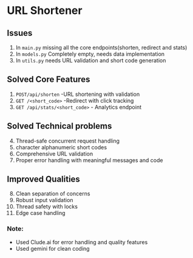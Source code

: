 # URL Shortener

## Issues
1) In `main.py` missing all the core endpoints(shorten, redirect and stats)
2) In `models.py` Completely empty, needs data implementation
3) In `utils.py` needs URL validation and short code generation

## Solved Core Features
1) `POST/api/shorten` -URL shortening with validation
2) `GET /<short_code>` -Redirect with click tracking
3) `GET /api/stats/<short_code>` - Analytics endpoint

## Solved Technical problems
4) Thread-safe concurrent request handling
5) character alphanumeric short codes
6) Comprehensive URL validation
7) Proper error handling with meaningful messages and code

## Improved Qualities 
8) Clean separation of concerns
9) Robust input validation
10) Thread safety with locks
11) Edge case handling

### Note:
- Used Clude.ai for error handling and quality features
- Used gemini for clean coding
